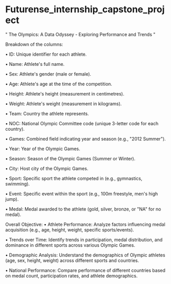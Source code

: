 # Futurense_internship_capstone_project
" The Olympics: A Data Odyssey - Exploring Performance and Trends "


Breakdown of the columns:

•	ID: Unique identifier for each athlete.

•	Name: Athlete's full name.

•	Sex: Athlete's gender (male or female).

•	Age: Athlete's age at the time of the competition.

•	Height: Athlete's height (measurement in centimetres).

•	Weight: Athlete's weight (measurement in kilograms).

•	Team: Country the athlete represents.

•	NOC: National Olympic Committee code (unique 3-letter code for each country).

•	Games: Combined field indicating year and season (e.g., "2012 Summer").

•	Year: Year of the Olympic Games.

•	Season: Season of the Olympic Games (Summer or Winter).

•	City: Host city of the Olympic Games.

•	Sport: Specific sport the athlete competed in (e.g., gymnastics, swimming).

•	Event: Specific event within the sport (e.g., 100m freestyle, men's high jump).

•	Medal: Medal awarded to the athlete (gold, silver, bronze, or "NA" for no medal).


Overall Objective: 
•	Athlete Performance: Analyze factors influencing medal acquisition (e.g., age, height, weight, specific sports/events).

•	Trends over Time: Identify trends in participation, medal distribution, and dominance in different sports across various Olympic Games.

•	Demographic Analysis: Understand the demographics of Olympic athletes (age, sex, height, weight) across different sports and countries.

•	National Performance: Compare performance of different countries based on medal count, participation rates, and athlete demographics.

